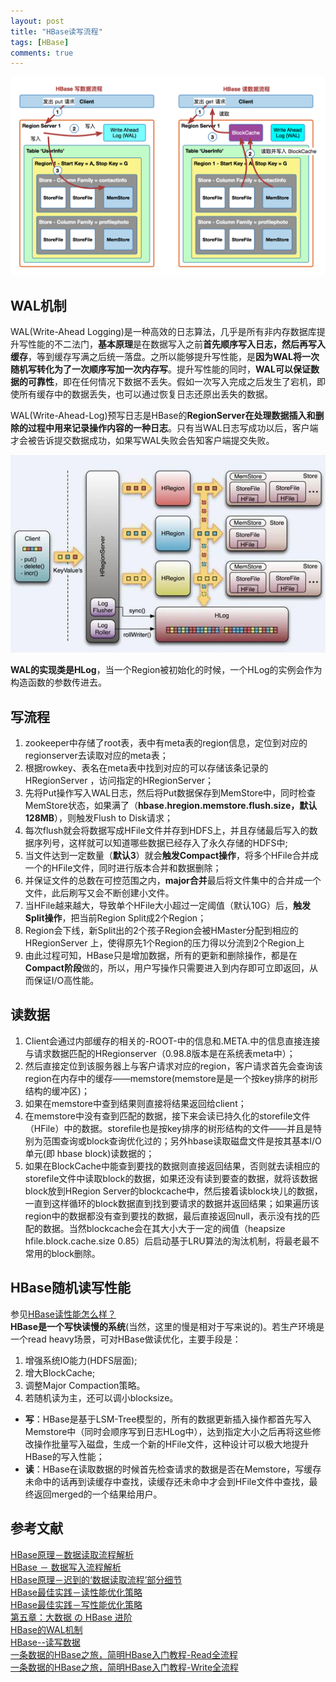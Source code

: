 ```yaml
---
layout: post
title: "HBase读写流程"
tags: [HBase]
comments: true
---
```



![read and write](https://raw.githubusercontent.com/Andr-Robot/iMarkdownPhotos/master/Res/hbasereadandwrite.png)

## WAL机制
WAL(Write-Ahead Logging)是一种高效的日志算法，几乎是所有非内存数据库提升写性能的不二法门，**基本原理**是在数据写入之前**首先顺序写入日志，然后再写入缓存**，等到缓存写满之后统一落盘。之所以能够提升写性能，是**因为WAL将一次随机写转化为了一次顺序写加一次内存写**。提升写性能的同时，**WAL可以保证数据的可靠性**，即在任何情况下数据不丢失。假如一次写入完成之后发生了宕机，即使所有缓存中的数据丢失，也可以通过恢复日志还原出丢失的数据。

WAL(Write-Ahead-Log)预写日志是HBase的**RegionServer在处理数据插入和删除的过程中用来记录操作内容的一种日志**。只有当WAL日志写成功以后，客户端才会被告诉提交数据成功，如果写WAL失败会告知客户端提交失败。  

![](https://raw.githubusercontent.com/Andr-Robot/iMarkdownPhotos/master/Res/hregionserver.jpg)    

**WAL的实现类是HLog**，当一个Region被初始化的时候，一个HLog的实例会作为构造函数的参数传进去。 

## 写流程
1. zookeeper中存储了root表，表中有meta表的region信息，定位到对应的regionserver去读取对应的meta表；
2. 根据rowkey、表名在meta表中找到对应的可以存储该条记录的HRegionServer ，访问指定的HRegionServer；
3. 先将Put操作写入WAL日志，然后将Put数据保存到MemStore中，同时检查MemStore状态，如果满了（**hbase.hregion.memstore.flush.size，默认128MB**），则触发Flush to Disk请求；
4. 每次flush就会将数据写成HFile文件并存到HDFS上，并且存储最后写入的数据序列号，这样就可以知道哪些数据已经存入了永久存储的HDFS中;
5. 当文件达到一定数量（**默认3**）就会**触发Compact操作**，将多个HFile合并成一个的HFile文件，同时进行版本合并和数据删除；
6. 并保证文件的总数在可控范围之内，**major合并**最后将文件集中的合并成一个文件，此后刷写又会不断创建小文件。
7. 当HFile越来越大，导致单个HFile大小超过一定阈值（默认10G）后，**触发Split操作**，把当前Region Split成2个Region；
8. Region会下线，新Split出的2个孩子Region会被HMaster分配到相应的HRegionServer 上，使得原先1个Region的压力得以分流到2个Region上
9. 由此过程可知，HBase只是增加数据，所有的更新和删除操作，都是在**Compact阶段**做的，所以，用户写操作只需要进入到内存即可立即返回，从而保证I/O高性能。

## 读数据
1. Client会通过内部缓存的相关的-ROOT-中的信息和.META.中的信息直接连接与请求数据匹配的HRegionserver（0.98.8版本是在系统表meta中）；
2. 然后直接定位到该服务器上与客户请求对应的region，客户请求首先会查询该region在内存中的缓存——memstore(memstore是是一个按key排序的树形结构的缓冲区)；
3. 如果在memstore中查到结果则直接将结果返回给client；
4. 在memstore中没有查到匹配的数据，接下来会读已持久化的storefile文件（HFile）中的数据。storefile也是按key排序的树形结构的文件——并且是特别为范围查询或block查询优化过的；另外hbase读取磁盘文件是按其基本I/O单元(即 hbase block)读数据的；
5. 如果在BlockCache中能查到要找的数据则直接返回结果，否则就去读相应的storefile文件中读取block的数据，如果还没有读到要查的数据，就将该数据block放到HRegion Server的blockcache中，然后接着读block块儿的数据，一直到这样循环的block数据直到找到要请求的数据并返回结果；如果遍历该region中的数据都没有查到要找的数据，最后直接返回null，表示没有找的匹配的数据。当然blockcache会在其大小大于一定的阀值（heapsize hfile.block.cache.size 0.85）后启动基于LRU算法的淘汰机制，将最老最不常用的block删除。

## HBase随机读写性能
参见[HBase读性能怎么样？](https://www.zhihu.com/question/21653972)    
**HBase是一个写快读慢的系统**(当然，这里的慢是相对于写来说的)。若生产环境是一个read heavy场景，可对HBase做读优化，主要手段是：
1. 增强系统IO能力(HDFS层面); 
2. 增大BlockCache; 
3. 调整Major Compaction策略。
4. 若随机读为主，还可以调小blocksize。


- **写**：HBase是基于LSM-Tree模型的，所有的数据更新插入操作都首先写入Memstore中（同时会顺序写到日志HLog中），达到指定大小之后再将这些修改操作批量写入磁盘，生成一个新的HFile文件，这种设计可以极大地提升HBase的写入性能；
- **读**：HBase在读取数据的时候首先检查请求的数据是否在Memstore，写缓存未命中的话再到读缓存中查找，读缓存还未命中才会到HFile文件中查找，最终返回merged的一个结果给用户。

## 参考文献
[HBase原理－数据读取流程解析](http://hbasefly.com/2016/12/21/hbase-getorscan/)   
[HBase － 数据写入流程解析](http://hbasefly.com/2016/03/23/hbase_writer/)    
[HBase原理－迟到的‘数据读取流程’部分细节](http://hbasefly.com/2017/06/11/hbase-scan-2/)      
[HBase最佳实践－读性能优化策略](http://hbasefly.com/2016/11/11/hbase%E6%9C%80%E4%BD%B3%E5%AE%9E%E8%B7%B5%EF%BC%8D%E8%AF%BB%E6%80%A7%E8%83%BD%E4%BC%98%E5%8C%96%E7%AD%96%E7%95%A5/)    
[HBase最佳实践－写性能优化策略](http://hbasefly.com/2016/12/10/hbase-parctice-write/)    
[第五章：大数据 の HBase 进阶](https://www.cnblogs.com/jcchoiling/p/7360110.html)   
[HBase的WAL机制](https://blog.csdn.net/scgaliguodong123_/article/details/46754195)   
[HBase--读写数据](https://blog.xiaoxiaomo.com/2016/06/05/HBase-%E8%AF%BB%E5%86%99%E6%95%B0%E6%8D%AE/)    
[一条数据的HBase之旅，简明HBase入门教程-Read全流程](http://www.nosqlnotes.com/technotes/hbase/hbase-read/)    
[一条数据的HBase之旅，简明HBase入门教程-Write全流程](http://www.nosqlnotes.com/technotes/hbase/hbase-overview-writeflow/)